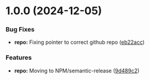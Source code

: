# 1.0.0 (2024-12-05)


### Bug Fixes

* **repo:** Fixing pointer to correct github repo ([eb22acc](https://github.com/WithOneVisionTechnologies/array-helper/commit/eb22accc3595d180d4962492124187feaa34a157))


### Features

* **repo:** Moving to NPM/semantic-release ([9d489c2](https://github.com/WithOneVisionTechnologies/array-helper/commit/9d489c22153d55f917b87615d08f3391b73e07f6))
